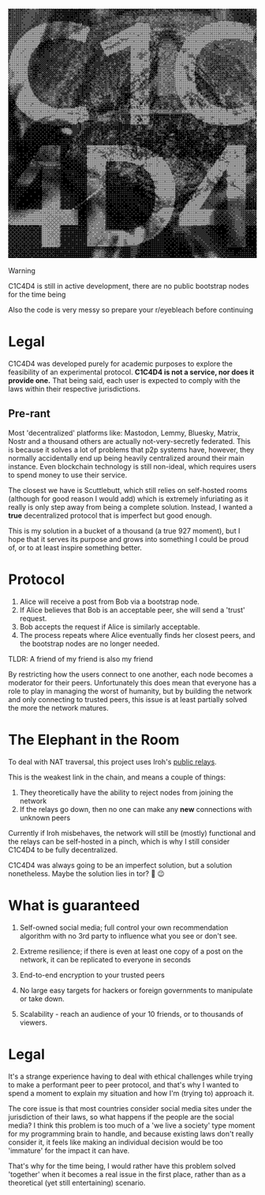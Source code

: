 
<p align=center>
    <img src="media/c1c4d4.png" width=512px>
</p>

> [!WARNING]  
> C1C4D4 is still in active development, there are no public bootstrap nodes for the time being
>
> Also the code is very messy so prepare your r/eyebleach before continuing

# Legal

C1C4D4 was developed purely for academic purposes to explore the feasibility of an experimental protocol. **C1C4D4 is not a service, nor does it provide one.** That being said, each user is expected to comply with the laws within their respective jurisdictions.

## Pre-rant

Most 'decentralized' platforms like: Mastodon, Lemmy, Bluesky, Matrix, Nostr and a thousand others are actually not-very-secretly federated. This is because it solves a lot of problems that p2p systems have, however, they normally accidentally end up being heavily centralized around their main instance. Even blockchain technology is still non-ideal, which requires users to spend money to use their service.

The closest we have is Scuttlebutt, which still relies on self-hosted rooms (although for good reason I would add) which is extremely infuriating as it really is only step away from being a complete solution. Instead, I wanted a **true** decentralized protocol that is imperfect but good enough. 

This is my solution in a bucket of a thousand (a true 927 moment), but I hope that it serves its purpose and grows into something I could be proud of, or to at least inspire something better.

# Protocol

1. Alice will receive a post from Bob via a bootstrap node.
2. If Alice believes that Bob is an acceptable peer, she will send a 'trust' request.
3. Bob accepts the request if Alice is similarly acceptable. 
4. The process repeats where Alice eventually finds her closest peers, and the bootstrap nodes are no longer needed.

TLDR: A friend of my friend is also my friend

By restricting how the users connect to one another, each node becomes a moderator for their peers. Unfortunately this does mean that everyone has a role to play in managing the worst of humanity, but by building the network and only connecting to trusted peers, this issue is at least partially solved the more the network matures. 

# The Elephant in the Room

To deal with NAT traversal, this project uses Iroh's [public relays](https://www.iroh.computer/docs/concepts/relay).

This is the weakest link in the chain, and means a couple of things:
1. They theoretically have the ability to reject nodes from joining the network
2. If the relays go down, then no one can make any **new** connections with unknown peers

Currently if Iroh misbehaves, the network will still be (mostly) functional and the relays can be self-hosted in a pinch, which is why I still consider C1C4D4 to be fully decentralized. 

C1C4D4 was always going to be an imperfect solution, but a solution nonetheless. Maybe the solution lies in tor? 🤔 😉



# What is guaranteed

1. Self-owned social media; full control your own recommendation algorithm with no 3rd party to influence what you see or don't see.

2. Extreme resilience; if there is even at least one copy of a post on the network, it can be replicated to everyone in seconds

3. End-to-end encryption to your trusted peers

4. No large easy targets for hackers or foreign governments to manipulate or take down.

5. Scalability - reach an audience of your 10 friends, or to thousands of viewers.

# Legal

It's a strange experience having to deal with ethical challenges while trying to make a performant peer to peer protocol, and that's why I wanted to spend a moment to explain my situation and how I'm (trying to) approach it.

The core issue is that most countries consider social media sites under the jurisdiction of their laws, so what happens if the people are the social media? I think this problem is too much of a 'we live a society' type moment for my programming brain to handle, and because existing laws don't really consider it, it feels like making an individual decision would be too 'immature' for the impact it can have.

That's why for the time being, I would rather have this problem solved 'together' when it becomes a real issue in the first place, rather than as a theoretical (yet still entertaining) scenario.




